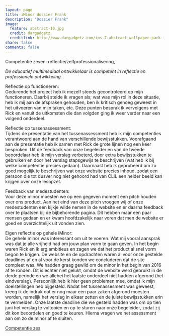```yaml
---
layout: page
title: iMinor dossier Frank
description: "Dossier Frank"
image:
  feature: abstract-10.jpg
  credit: dargadgetz
  creditlink: http://www.dargadgetz.com/ios-7-abstract-wallpaper-pack-for-iphone-5-and-ipod-touch-retina/
share: false
comments: false
---
```

Competentie zeven: reflectie/zelfprofessionalisering,

<i>De educatief multimediaal ontwikkelaar is competent in reflectie en professionele ontwikkeling.</i>

Reflectie op functioneren:
<br>Gedurende het project heb ik mezelf steeds gecontroleerd op mijn functioneren. Daarbij stelde ik vragen als; wat was mijn rol in deze situatie, heb ik mij aan de afspraken gehouden, ben ik kritisch genoeg geweest in het uitvoeren van mijn taken, etc. Deze punten besprak ik vervolgens met Rick en vanuit de uitkomsten die dan volgden ging ik weer verder naar een volgend onderdeel. 

Reflectie op tussenassessment:
<br>Tijdens de presentatie van het tussenassessment heb ik mijn competenties verantwoord aan de hand van verschillende bewijsstukken. Voorafgaand aan de presentatie heb ik samen met Rick de grote lijnen nog een keer besproken. Uit de feedback van onze begeleider en van de tweede beoordelaar heb ik mijn verslag verbeterd, door extra bewijsstukken te gebruiken en door het verslag stapsgewijs te beschrijven (wat heb ik bij welke competentie precies gedaan). Daarnaast heb ik geprobeerd om zo goed mogelijk te beschrijven wat onze website precies inhoud, zodat een persoon die tot dusver nog niet gehoord had van CLIL een helder beeld kan krijgen over onze lesopzet. 

Feedback van medestudenten:
<br>Voor deze minor moesten we op een gegeven moment een pitch houden over ons product. Aan het eind van deze pitch vroegen wij of onze medestudenten een kijkje wilde nemen in de website en er daarna feedback over te plaatsen bij de bijbehorende pagina. Dit hebben maar een paar mensen gedaan en er kwam hoofdzakelijk naar voren dat men de website er goed en overzichtelijk uit vonden zien.  

Eigen reflectie op gehele iMinor:
<br>De gehele minor was interessant om uit te voeren. Wat mij vooral aansprak was dat je alle vrijheid had om jouw plan vorm te gaan geven. In het begin waren Rick en ik erg ambitieus en zagen we dat het product al snel vorm begon te krijgen. De website en de opdrachten waren al voor onze gestelde deadlines af en al voor de kerst konden we concluderen dat de site compleet was. We hadden graag gewild om de minor in het begin van 2016 af te ronden. Dit is echter niet gelukt, omdat de website werd gebruikt in de derde periode en we allebei het laatste onderdeel niet hadden afgerond (het eindverslag). Persoonlijk heb ik hier geen problemen mee, omdat ik mijn doelstellingen heb bijgesteld. Nadat het tussenassesment was geweest, kreeg ik de indruk dat er nog maar een paar zaken afgerond moesten worden, namelijk het verslag in elkaar zetten en de juiste bewijsstukken erin te vermelden. Onze laatste deadline die we gesteld hadden was om op tien juni het verslag te voltooien en op te sturen naar onze begeleider, zodat zij dit kon beoordelen en goed te keuren. Hierna vragen we het assessment aan om zo de minor af te sluiten. 


<div style="float: left"> 
<a href="{{ site.url }}/iminor-frank/competentie6/" class="btn">Competentie zes</a>
</div>

